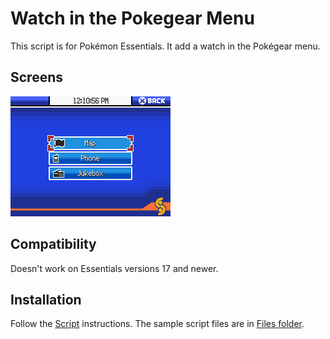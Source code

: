 # Watch in the Pokegear Menu
This script is for Pokémon Essentials. It add a watch in the Pokégear menu.

## Screens
![](Screens/screen.png)

## Compatibility
Doesn't work on Essentials versions 17 and newer.

## Installation
Follow the [Script](/Script.rb) instructions. The sample script files are in [Files folder](/Files).